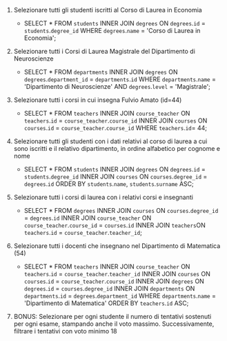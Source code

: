 1. Selezionare tutti gli studenti iscritti al Corso di Laurea in Economia
    - SELECT * FROM `students` INNER JOIN `degrees` ON `degrees`.`id` = `students`.`degree_id` WHERE `degrees`.`name` = 'Corso di Laurea in Economia';  


2. Selezionare tutti i Corsi di Laurea Magistrale del Dipartimento di Neuroscienze
    - SELECT * FROM `departments` INNER JOIN `degrees` ON `degrees`.`department_id` = `departments`.`id` WHERE `departments`.`name` = 'Dipartimento di Neuroscienze' AND `degrees`.`level` = 'Magistrale';   


3. Selezionare tutti i corsi in cui insegna Fulvio Amato (id=44)
    - SELECT * FROM `teachers` INNER JOIN `course_teacher` ON `teachers`.`id` = `course_teacher`.`course_id` INNER JOIN `courses` ON `courses`.`id` = `course_teacher`.`course_id` WHERE `teachers`.`id`= 44;  


4. Selezionare tutti gli studenti con i dati relativi al corso di laurea a cui sono iscritti e il relativo dipartimento, in ordine alfabetico per cognome e nome
    - SELECT * FROM `students` INNER JOIN `degrees` ON `degrees`.`id` = `students`.`degree_id` INNER JOIN `courses` ON `courses`.`degree_id` = `degrees`.`id` ORDER BY `students`.`name`, `students`.`surname` ASC; 


5. Selezionare tutti i corsi di laurea con i relativi corsi e insegnanti
    - SELECT * 
    FROM `degrees` 
    INNER JOIN `courses` ON `courses`.`degree_id` = `degrees`.`id` 
    INNER JOIN `course_teacher` ON `course_teacher`.`course_id` = `courses`.`id`
    INNER JOIN `teachers`ON `teachers`.`id` = `course_teacher`.`teacher_id`;

6. Selezionare tutti i docenti che insegnano nel Dipartimento di Matematica (54)
    - SELECT * FROM `teachers` INNER JOIN `course_teacher` ON `teachers`.`id` = `course_teacher`.`teacher_id` INNER JOIN `courses` ON `courses`.`id` = `course_teacher`.`course_id` INNER JOIN `degrees` ON `degrees`.`id` = `courses`.`degree_id` INNER JOIN `departments` ON `departments`.`id` = `degrees`.`department_id` WHERE `departments`.`name` = 'Dipartimento di Matematica' ORDER BY `teachers`.`id` ASC;

7. BONUS: Selezionare per ogni studente il numero di tentativi sostenuti per ogni esame, stampando anche il voto massimo. Successivamente, filtrare i tentativi con voto minimo 18  